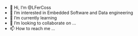 - 👋 Hi, I’m @LFerCoss
- 👀 I’m interested in Embedded Software and Data engineering 
- 🌱 I’m currently learning 
- 💞️ I’m looking to collaborate on ...
- 📫 How to reach me ...

<!---
LFerCoss/LFerCoss is a ✨ special ✨ repository because its `README.md` (this file) appears on your GitHub profile.
You can click the Preview link to take a look at your changes.
--->
